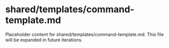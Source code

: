 # shared/templates/command-template.md

Placeholder content for shared/templates/command-template.md. This file will be expanded in future iterations.